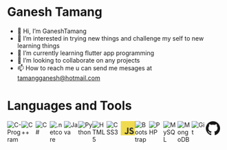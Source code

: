 # Ganesh Tamang
- 👋 Hi, I’m GaneshTamang
- 👀 I’m interested in trying new things and challenge my self to new learning things
- 🌱 I’m currently learning flutter app programming
- 💞️ I’m looking to collaborate on any projects 
- 📫 How to reach me u can send me mesages at tamangganesh@hotmail.com


# Languages and Tools
<img align="left" alt="C-Program" width="33px" src="https://cdn.jsdelivr.net/gh/devicons/devicon/icons/c/c-plain.svg" />
<img align="left" alt="C++" width="33px" src="https://cdn.jsdelivr.net/gh/devicons/devicon/icons/cplusplus/cplusplus-plain.svg" />
<img align="left" alt="C#" width="33px" src="https://cdn.jsdelivr.net/gh/devicons/devicon/icons/csharp/csharp-plain.svg" />
<img align="left" alt=".netcore" width="33px" src="https://cdn.jsdelivr.net/gh/devicons/devicon/icons/dotnetcore/dotnetcore-original.svg" />
<img align="left" alt="Java" width="33px" src="https://cdn.jsdelivr.net/gh/devicons/devicon/icons/java/java-original.svg" />
<img align="left" alt="Python" width="33px" src="https://cdn.jsdelivr.net/gh/devicons/devicon/icons/python/python-original.svg" />
<img align="left" alt="HTML5" width="33px" src="https://cdn.jsdelivr.net/gh/devicons/devicon/icons/html5/html5-plain-wordmark.svg" />
<img align="left" alt="CSS3" width="33px" src="https://cdn.jsdelivr.net/gh/devicons/devicon/icons/css3/css3-plain-wordmark.svg" />
<img align="left" alt="JavaScript" width="33px" src="https://raw.githubusercontent.com/github/explore/80688e429a7d4ef2fca1e82350fe8e3517d3494d/topics/javascript/javascript.png" />
<img align="left" alt="Bootstrap" width="33px" src="https://cdn.jsdelivr.net/gh/devicons/devicon/icons/bootstrap/bootstrap-original.svg" />
<img align="left" alt="PHP" width="33px" src="https://cdn.jsdelivr.net/gh/devicons/devicon/icons/php/php-plain.svg" />
<img align="left" alt="MySQL" width="33px" src="https://cdn.jsdelivr.net/gh/devicons/devicon/icons/mysql/mysql-original-wordmark.svg" />
<img align="left" alt="MongoDB" width="33px" src="https://cdn.jsdelivr.net/gh/devicons/devicon/icons/mongodb/mongodb-plain-wordmark.svg" />
<img align="left" alt="Git" width="33px" src="https://cdn.jsdelivr.net/gh/devicons/devicon/icons/git/git-plain-wordmark.svg" />
<img align="left" alt="GitHub" width="33px" src="https://raw.githubusercontent.com/github/explore/78df643247d429f6cc873026c0622819ad797942/topics/github/github.png" />
<!---
GaneshTamang/GaneshTamang is a ✨ special ✨ repository because its `README.md` (this file) appears on your GitHub profile.
You can click the Preview link to take a look at your changes.
--->


